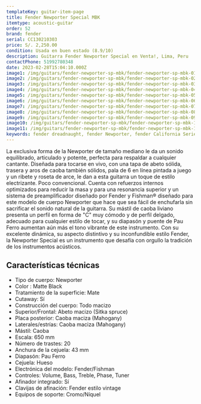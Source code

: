 ```yaml
---
templateKey: guitar-item-page
title: Fender Newporter Special MBK
itemtype: acoustic-guitar
order: 52
brand: fender
serial: CC130210303
price: S/. 2,250.00
condition: Usada en buen estado (8.9/10)
description: Guitarra Fender Newporter Special en Venta!, Lima, Peru
contactPhone: 51992780348
date: 2023-02-28T15:04:10.000Z
image1: /img/guitars/fender-newporter-sp-mbk/fender-newporter-sp-mbk-01.jpg
image2: /img/guitars/fender-newporter-sp-mbk/fender-newporter-sp-mbk-02.jpg
image3: /img/guitars/fender-newporter-sp-mbk/fender-newporter-sp-mbk-03.jpg
image4: /img/guitars/fender-newporter-sp-mbk/fender-newporter-sp-mbk-04.jpg
image5: /img/guitars/fender-newporter-sp-mbk/fender-newporter-sp-mbk-05.jpg
image6: /img/guitars/fender-newporter-sp-mbk/fender-newporter-sp-mbk-06.jpg
image7: /img/guitars/fender-newporter-sp-mbk/fender-newporter-sp-mbk-07.jpg
image8: /img/guitars/fender-newporter-sp-mbk/fender-newporter-sp-mbk-08.jpg
image9: /img/guitars/fender-newporter-sp-mbk/fender-newporter-sp-mbk-09.jpg
image10: /img/guitars/fender-newporter-sp-mbk/fender-newporter-sp-mbk-10.jpg
image11: /img/guitars/fender-newporter-sp-mbk/fender-newporter-sp-mbk-11.jpg
keywords: fender dreadnaught, fender Newporter, fender California Series
---
```

La exclusiva forma de la Newporter de tamaño mediano le da un sonido equilibrado, articulado y potente, perfecta para respaldar a cualquier cantante. Diseñada para tocarse en vivo, con una tapa de abeto sólida, trasera y aros de caoba también sólidos, pala de 6 en línea pintada a juego y un ribete y roseta de arce, le dan a esta guitarra un toque de estilo electrizante. Poco convencional.
Cuenta con refuerzos internos optimizados para reducir la masa y para una resonancia superior y un sistema de preamplificador diseñado por Fender y Fishman® diseñado para este modelo de cuerpo Newporter que hace que sea fácil de enchufarla sin sacrificar el sonido natural de la guitarra.
Su mástil de caoba liviano presenta un perfil en forma de "C" muy cómodo y de perfil delgado, adecuado para cualquier estilo de tocar, y su diapasón y puente de Pau Ferro aumentan aún más el tono vibrante de este instrumento. Con su excelente dinámica, su aspecto distintivo y su inconfundible estilo Fender, la Newporter Special es un instrumento que desafía con orgullo la tradición de los instrumentos acústicos.

## Características técnicas

* Tipo de cuerpo: Newporter
* Color : Matte Black
* Tratamiento de la superficie: Mate
* Cutaway: Sí
* Construcción del cuerpo: Todo macizo
* Superior/Frontal: Abeto macizo (Sitka spruce)
* Placa posterior: Caoba maciza (Mahogany)
* Laterales/estrías: Caoba maciza (Mahogany)
* Mástil: Caoba
* Escala: 650 mm
* Número de trastes: 20
* Anchura de la cejuela: 43 mm
* Diapasón: Pau Ferro
* Cejuela: Hueso
* Electrónica del modelo: Fender/Fishman
* Controles: Volume, Bass, Treble, Phase, Tuner
* Afinador integrado: Sí
* Clavijas de afinación: Fender estilo vintage
* Equipos de soporte: Cromo/Níquel

